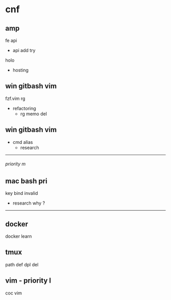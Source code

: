 
# cnf


## amp

fe api
- api add try


holo
- hosting


## win gitbash vim

fzf.vim rg
- refactoring
  - rg memo del


## win gitbash vim

- cmd alias
  - research


---

###### priority m

## mac bash pri

key bind invalid
- research why ?


---

## docker

docker learn


## tmux

path def dpl del


## vim  -  priority l

coc vim



